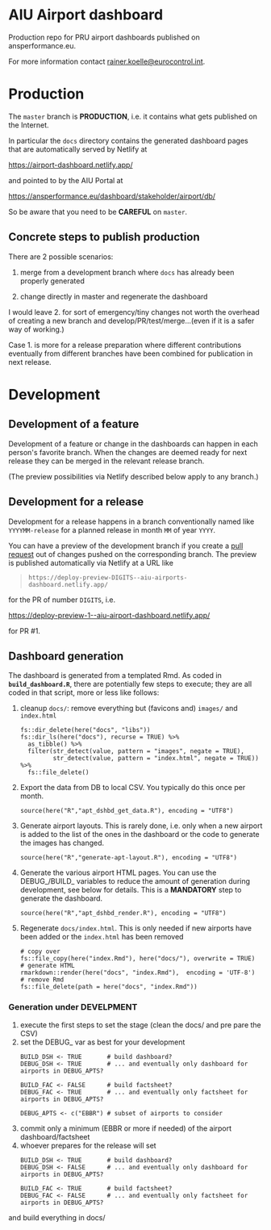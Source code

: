 # AIU Airport dashboard

Production repo for PRU airport dashboards published on ansperformance.eu.

For more information contact rainer.koelle@eurocontrol.int.



# Production

The `master` branch is **PRODUCTION**, i.e. it contains what gets published on the
Internet.

In particular the `docs` directory contains the generated dashboard pages
that are automatically served by Netlify at

https://airport-dashboard.netlify.app/

and pointed to by the AIU Portal at

https://ansperformance.eu/dashboard/stakeholder/airport/db/

So be aware that you need to be **CAREFUL** on `master`. 


## Concrete steps to publish production

There are 2 possible scenarios:

1. merge from a development branch where `docs` has already been properly
   generated

1. change directly in master and regenerate the dashboard


I would leave 2. for sort of emergency/tiny changes not worth the overhead
of creating a new branch and develop/PR/test/merge...(even if it is a safer
way of working.)

Case 1. is more for a release preparation where different
contributions eventually from different branches have been
combined for publication in next release.


# Development

## Development of a feature

Development of a feature or change in the dashboards can happen in each
person's favorite branch.
When the changes are deemed ready for next release they can be merged in the
relevant release branch.

(The preview possibilities via Netlify described below apply to any branch.)


## Development for a release

Development for a release happens in a branch conventionally named like
`YYYYMM-release` for a planned
release in month `MM` of year `YYYY`.

You can have a preview of the development branch if you create a [pull request](https://docs.github.com/en/pull-requests/collaborating-with-pull-requests/proposing-changes-to-your-work-with-pull-requests/about-pull-requests)
out of changes pushed on the corresponding branch.
The preview is published automatically via Netlify at a URL like

> `https://deploy-preview-DIGITS--aiu-airports-dashboard.netlify.app/`

for the PR of number `DIGITS`, i.e. 

https://deploy-preview-1--aiu-airport-dashboard.netlify.app/

for PR #1.


## Dashboard generation

The dashboard is generated from a templated Rmd.
As coded in **`build_dashboard.R`**, there are potentially few steps to execute; they are
all coded in that script, more or less like follows:

1. cleanup `docs/`: remove everything but (favicons and) `images/` and `index.html`
  
    ```
    fs::dir_delete(here("docs", "libs"))
    fs::dir_ls(here("docs"), recurse = TRUE) %>%
      as_tibble() %>%
      filter(str_detect(value, pattern = "images", negate = TRUE),
             str_detect(value, pattern = "index.html", negate = TRUE)) %>%
      fs::file_delete()
    ```

1. Export the data from DB to local CSV.
  You typically do this once per month.
    ```
    source(here("R","apt_dshbd_get_data.R"), encoding = "UTF8")
    ```

1. Generate airport layouts.
  This is rarely done, i.e. only when a new airport is added to the list of the
  ones in the dashboard or the code to generate the images has changed.
  
    ```
    source(here("R","generate-apt-layout.R"), encoding = "UTF8")
    ```


1. Generate the various airport HTML pages.
  You can use the DEBUG_/BUILD_ variables to reduce the amount of generation
  during development, see below for details.
  This is a **MANDATORY** step to generate the dashboard.
  
    ```
    source(here("R","apt_dshbd_render.R"), encoding = "UTF8")
    ```

1. Regenerate `docs/index.html`.
  This is only needed if new airports have been added or the `index.html` has
  been removed
  
    ```
    # copy over
    fs::file_copy(here("index.Rmd"), here("docs/"), overwrite = TRUE)
    # generate HTML
    rmarkdown::render(here("docs", "index.Rmd"),  encoding = 'UTF-8')
    # remove Rmd
    fs::file_delete(path = here("docs", "index.Rmd"))
    ```


### Generation under DEVELPMENT

1.	execute the first steps to set the stage (clean the docs/ and pre pare the CSV)
2.	set the DEBUG_ var as best for your development
    ```
    BUILD_DSH <- TRUE       # build dashboard?
    DEBUG_DSH <- TRUE       # ... and eventually only dashboard for airports in DEBUG_APTS?
    	
    BUILD_FAC <- FALSE      # build factsheet?
    DEBUG_FAC <- TRUE       # ... and eventually only factsheet for airports in DEBUG_APTS?
    		
    DEBUG_APTS <- c("EBBR") # subset of airports to consider
    ```
3.	commit only a minimum (EBBR or more if needed) of the airport dashboard/factsheet
4.	whoever prepares for the release will set 
    ```
    BUILD_DSH <- TRUE       # build dashboard?
    DEBUG_DSH <- FALSE      # ... and eventually only dashboard for airports in DEBUG_APTS?
    	
    BUILD_FAC <- TRUE       # build factsheet?
    DEBUG_FAC <- FALSE      # ... and eventually only factsheet for airports in DEBUG_APTS?
    ```
  and build everything in docs/
